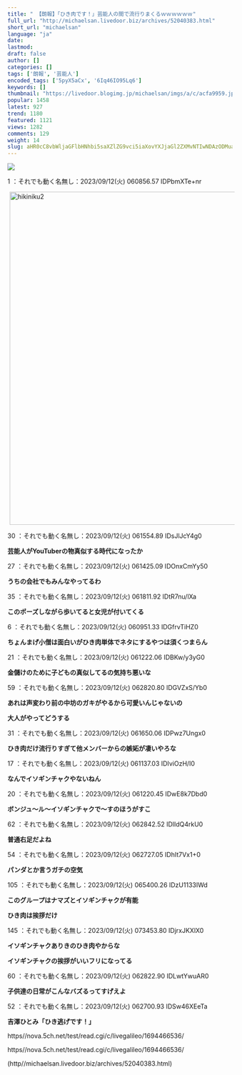 ```yaml
---
title: " 【朗報】「ひき肉です！」芸能人の間で流行りまくるｗｗｗｗｗｗ"
full_url: "http://michaelsan.livedoor.biz/archives/52040383.html"
short_url: "michaelsan"
language: "ja"
date: 
lastmod: 
draft: false
author: []
categories: []
tags: ['朗報', '芸能人']
encoded_tags: ['5pyX5aCx', '6Iq46IO95Lq6']
keywords: []
thumbnail: "https://livedoor.blogimg.jp/michaelsan/imgs/a/c/acfa9959.jpg"
popular: 1458
latest: 927
trend: 1180
featured: 1121
views: 1282
comments: 129
weight: 14
slug: aHR0cC8vbWljaGFlbHNhbi5saXZlZG9vci5iaXovYXJjaGl2ZXMvNTIwNDAzODMuaHRtbA==
---
```


![](https://livedoor.blogimg.jp/michaelsan/imgs/a/c/acfa9959.jpg)

<div><p>1 ：それでも動く名無し：2023/09/12(火) 060856.57 IDPbmXTe+nr</p><a href='https//livedoor.blogimg.jp/michaelsan/imgs/e/3/e3403e05.jpg' title='hikiniku2' target='_blank'><img src='https//livedoor.blogimg.jp/michaelsan/imgs/e/3/e3403e05-s.jpg' width='680' height='746' border='0' alt='hikiniku2' hspace='5' class='pict'></a><p>30 ：それでも動く名無し：2023/09/12(火) 061554.89 IDsJlJcY4g0</p><b><p>芸能人がYouTuberの物真似する時代になったか</p></b> <p>27 ：それでも動く名無し：2023/09/12(火) 061425.09 IDOnxCmYy50</p><b><p>うちの会社でもみんなやってるわ </p></b><p>35 ：それでも動く名無し：2023/09/12(火) 061811.92 IDtR7nu/lXa</p><b><p>このポーズしながら歩いてると女児が付いてくる </p></b><p>6 ：それでも動く名無し：2023/09/12(火) 060951.33 IDGfrvTiHZ0</p><b><p>ちょんまげ小僧は面白いがひき肉単体でネタにするやつは須くつまらん </p></b><p>21 ：それでも動く名無し：2023/09/12(火) 061222.06 IDBKw/y3yG0</p><b><p>金儲けのために子どもの真似してるの気持ち悪いな </p></b><p>59 ：それでも動く名無し：2023/09/12(火) 062820.80 IDGVZxS/Yb0</p><p><b><p>あれは声変わり前の中坊のガキがやるから可愛いんじゃないの</p></b></p><p><b><p></p></b></p><b><p>大人がやってどうする </p></b><p>31 ：それでも動く名無し：2023/09/12(火) 061650.06 IDPwz7Ungx0</p><b><p>ひき肉だけ流行りすぎて他メンバーからの嫉妬が凄いやろな </p></b><p>17 ：それでも動く名無し：2023/09/12(火) 061137.03 IDIviOzH/I0</p><b><p>なんでイソギンチャクやないねん </p></b><p>20 ：それでも動く名無し：2023/09/12(火) 061220.45 IDwE8k7Dbd0</p><b><p>ボンジュ〜ル〜イソギンチャクで〜すのほうがすこ </p></b><p>62 ：それでも動く名無し：2023/09/12(火) 062842.52 IDlIdQ4rkU0</p><p><b><p>普通右足だよね </p></b></p><p>54 ：それでも動く名無し：2023/09/12(火) 062727.05 IDhIt7Vx1+0</p><b><p>パンダとか言うガチの空気 </p></b><p>105 ：それでも動く名無し：2023/09/12(火) 065400.26 IDzU1133IWd</p><p><b><p>このグループはナマズとイソギンチャクが有能</p></b></p><p><b><p></p></b></p><b><p>ひき肉は挨拶だけ </p></b><p>145 ：それでも動く名無し：2023/09/12(火) 073453.80 IDjrxJKXlX0</p><p><b><p>イソギンチャクありきのひき肉やからな</p></b></p><p><b><p></p></b></p><b><p>イソギンチャクの挨拶がいいフリになってる </p></b><p>60 ：それでも動く名無し：2023/09/12(火) 062822.90 IDLwtYwuAR0</p><b><p>子供達の日常がこんなバズるってすげえよ </p></b><p>52 ：それでも動く名無し：2023/09/12(火) 062700.93 IDSw46XEeTa</p><b><p>吉澤ひとみ「ひき逃げです！」 </p></b>https//nova.5ch.net/test/read.cgi/c/livegalileo/1694466536/<br clear='all'> <p id='a6850dc6aefc0d5bbff2bea180d92d89'> </p> <p id='a6850dc6aefc0d5bbff2bea180d92d89'> </p> <p class='alistcloud-container-6795'></p> <p>https//nova.5ch.net/test/read.cgi/c/livegalileo/1694466536/</p></div>

(http//michaelsan.livedoor.biz/archives/52040383.html)
